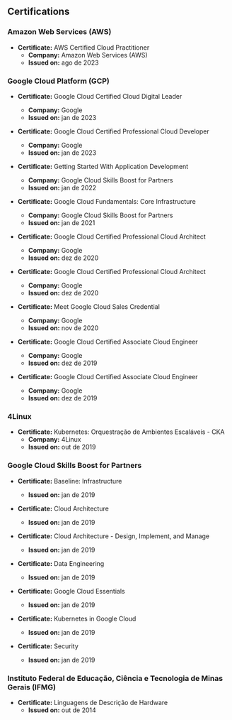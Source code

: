 ## Certifications

### Amazon Web Services (AWS)

- **Certificate:** AWS Certified Cloud Practitioner
  - **Company:** Amazon Web Services (AWS)
  - **Issued on:** ago de 2023

### Google Cloud Platform (GCP)

- **Certificate:** Google Cloud Certified Cloud Digital Leader
  - **Company:** Google
  - **Issued on:** jan de 2023

- **Certificate:** Google Cloud Certified Professional Cloud Developer
  - **Company:** Google
  - **Issued on:** jan de 2023

- **Certificate:** Getting Started With Application Development
  - **Company:** Google Cloud Skills Boost for Partners
  - **Issued on:** jan de 2022

- **Certificate:** Google Cloud Fundamentals: Core Infrastructure
  - **Company:** Google Cloud Skills Boost for Partners
  - **Issued on:** jan de 2021

- **Certificate:** Google Cloud Certified Professional Cloud Architect
  - **Company:** Google
  - **Issued on:** dez de 2020

- **Certificate:** Google Cloud Certified Professional Cloud Architect
  - **Company:** Google
  - **Issued on:** dez de 2020

- **Certificate:** Meet Google Cloud Sales Credential
  - **Company:** Google
  - **Issued on:** nov de 2020

- **Certificate:** Google Cloud Certified Associate Cloud Engineer
  - **Company:** Google
  - **Issued on:** dez de 2019

- **Certificate:** Google Cloud Certified Associate Cloud Engineer
  - **Company:** Google
  - **Issued on:** dez de 2019

### 4Linux

- **Certificate:** Kubernetes: Orquestração de Ambientes Escaláveis - CKA
  - **Company:** 4Linux
  - **Issued on:** out de 2019

### Google Cloud Skills Boost for Partners

- **Certificate:** Baseline: Infrastructure
  - **Issued on:** jan de 2019

- **Certificate:** Cloud Architecture
  - **Issued on:** jan de 2019

- **Certificate:** Cloud Architecture - Design, Implement, and Manage
  - **Issued on:** jan de 2019

- **Certificate:** Data Engineering
  - **Issued on:** jan de 2019

- **Certificate:** Google Cloud Essentials
  - **Issued on:** jan de 2019

- **Certificate:** Kubernetes in Google Cloud
  - **Issued on:** jan de 2019

- **Certificate:** Security
  - **Issued on:** jan de 2019

### Instituto Federal de Educação, Ciência e Tecnologia de Minas Gerais (IFMG)

- **Certificate:** Linguagens de Descrição de Hardware
  - **Issued on:** out de 2014

